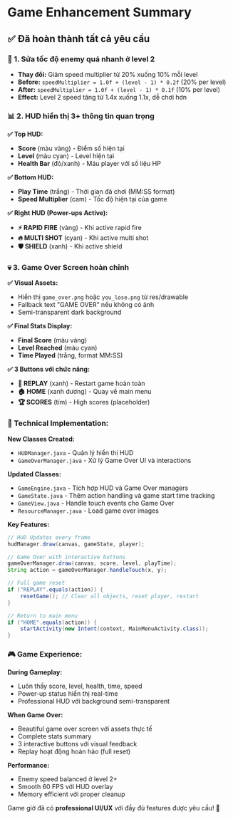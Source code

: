 # Game Enhancement Summary

## ✅ **Đã hoàn thành tất cả yêu cầu**

### **🐌 1. Sửa tốc độ enemy quá nhanh ở level 2**
- **Thay đổi:** Giảm speed multiplier từ 20% xuống 10% mỗi level
- **Before:** `speedMultiplier = 1.0f + (level - 1) * 0.2f` (20% per level)  
- **After:** `speedMultiplier = 1.0f + (level - 1) * 0.1f` (10% per level)
- **Effect:** Level 2 speed tăng từ 1.4x xuống 1.1x, dễ chơi hơn

### **📊 2. HUD hiển thị 3+ thông tin quan trọng**

**✅ Top HUD:**
- **Score** (màu vàng) - Điểm số hiện tại
- **Level** (màu cyan) - Level hiện tại  
- **Health Bar** (đỏ/xanh) - Máu player với số liệu HP

**✅ Bottom HUD:**
- **Play Time** (trắng) - Thời gian đã chơi (MM:SS format)
- **Speed Multiplier** (cam) - Tốc độ hiện tại của game

**✅ Right HUD (Power-ups Active):**
- **⚡ RAPID FIRE** (vàng) - Khi active rapid fire
- **🔥 MULTI SHOT** (cyan) - Khi active multi shot  
- **🛡 SHIELD** (xanh) - Khi active shield

### **💀 3. Game Over Screen hoàn chỉnh**

**✅ Visual Assets:**
- Hiển thị `game_over.png` hoặc `you_lose.png` từ res/drawable
- Fallback text "GAME OVER" nếu không có ảnh
- Semi-transparent dark background

**✅ Final Stats Display:**
- **Final Score** (màu vàng)
- **Level Reached** (màu cyan)  
- **Time Played** (trắng, format MM:SS)

**✅ 3 Buttons với chức năng:**
- **🔄 REPLAY** (xanh) - Restart game hoàn toàn
- **🏠 HOME** (xanh dương) - Quay về main menu
- **🏆 SCORES** (tím) - High scores (placeholder)

### **🔧 Technical Implementation:**

**New Classes Created:**
- `HUDManager.java` - Quản lý hiển thị HUD
- `GameOverManager.java` - Xử lý Game Over UI và interactions

**Updated Classes:**
- `GameEngine.java` - Tích hợp HUD và Game Over managers
- `GameState.java` - Thêm action handling và game start time tracking
- `GameView.java` - Handle touch events cho Game Over
- `ResourceManager.java` - Load game over images

**Key Features:**
```java
// HUD Updates every frame
hudManager.draw(canvas, gameState, player);

// Game Over with interactive buttons  
gameOverManager.draw(canvas, score, level, playTime);
String action = gameOverManager.handleTouch(x, y);

// Full game reset
if ("REPLAY".equals(action)) {
    resetGame(); // Clear all objects, reset player, restart
}

// Return to main menu
if ("HOME".equals(action)) {
    startActivity(new Intent(context, MainMenuActivity.class));
}
```

### **🎮 Game Experience:**

**During Gameplay:**
- Luôn thấy score, level, health, time, speed
- Power-up status hiển thị real-time
- Professional HUD với background semi-transparent

**When Game Over:**
- Beautiful game over screen với assets thực tế
- Complete stats summary
- 3 interactive buttons với visual feedback
- Replay hoạt động hoàn hảo (full reset)

**Performance:**
- Enemy speed balanced ở level 2+
- Smooth 60 FPS với HUD overlay
- Memory efficient với proper cleanup

Game giờ đã có **professional UI/UX** với đầy đủ features được yêu cầu! 🎯